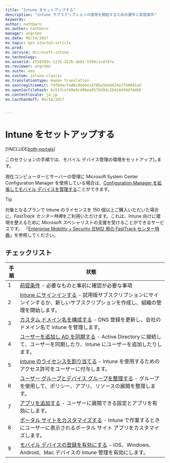 ```yaml
---
title: "Intune をセットアップする"
description: "Intune サブスクリプションの使用を開始するための要件と前提条件"
keywords: 
author: nathbarn
ms.author: nathbarn
manager: angrobe
ms.date: 06/14/2017
ms.topic: get-started-article
ms.prod: 
ms.service: microsoft-intune
ms.technology: 
ms.assetid: d158503c-1276-422b-ab81-5f66c1cd7e7a
ms.reviewer: angrobe
ms.suite: ems
ms.custom: intune-classic
ms.translationtype: Human Translation
ms.sourcegitcommit: f4f84acfa48c0de6e1478be3ee8624a7fd4841ad
ms.openlocfilehash: bc51fce749e9cd86ea057b59dc26424d49d7dd66
ms.contentlocale: ja-jp
ms.lasthandoff: 06/16/2017


---
```



# <a name="set-up-intune"></a>Intune をセットアップする

[!INCLUDE[both-portals](./includes/note-for-both-portals.md)]

このセクションの手順では、モバイル デバイス管理の環境をセットアップします。  

現在コンピューターとサーバーの管理に Microsoft System Center Configuration Manager を使用している場合は、[Configuration Manager を拡張してモバイル デバイスを管理する](https://docs.microsoft.com/sccm/mdm/understand/choose-between-standalone-intune-and-hybrid-mobile-device-management)ことができます。

>[!TIP]
>対象となるプランで Intune のライセンスを 150 個以上ご購入いただいた場合に、*FastTrack センター特典*をご利用いただけます。これは、Intune 向けに環境を整えるために Microsoft スペシャリストの支援を受けることができるサービスです。 「[Enterprise Mobility + Security (EMS) 用の FastTrack センター特典](https://docs.microsoft.com/enterprise-mobility-security/Solutions/enterprise-mobility-fasttrack-program)」を参照してください。

## <a name="checklist"></a>チェックリスト

| 手順 | 状態  |
| ------------- |-------------|
| 1  | [前提条件](supported-devices-browsers.md) - 必要なものと事前に確認が必要な事項|
| 2 |  [Intune にサインインする](account-sign-up.md) - 試用版サブスクリプションにサインインするか、新しいサブスクリプションを作成し、組織の管理を開始します。   |  
| 3 | [カスタム ドメイン名を構成する](custom-domain-name-configure.md) - DNS 登録を更新し、会社のドメイン名で Intune を管理します。   |
| 4 | [ユーザーを追加し AD を同期する](users-permissions-add.md) - Active Directory に接続して、ユーザーを同期したり、Intune にユーザーを追加したりします。  |
| 5 | [Intune のライセンスを割り当てる](licenses-assign.md) - Intune を使用するためのアクセス許可をユーザーに付与します。|
| 6 | [ユーザー グループとデバイス グループを整理する](groups-get-started.md) - グループを使用して、ポリシー、アプリ、リソースの展開を整理します。 |
| 7 | [アプリを追加する](apps-add.md) - ユーザーに展開できる設定とアプリを有効にします。 |
| 8 | [ポータル サイトをカスタマイズする](company-portal-customize.md) - Intune で作業するときにユーザーに表示されるポータル サイト アプリをカスタマイズします。  |
| 9 | [モバイル デバイスの登録を有効にする](mdm-authority-set.md) - iOS、Windows、Android、Mac デバイスの Intune 管理を有効にします。 |

